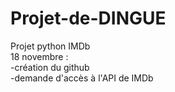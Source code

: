 # Projet-de-DINGUE
Projet python IMDb \
18 novembre : \
-création du github \
-demande d'accès à l'API de IMDb
